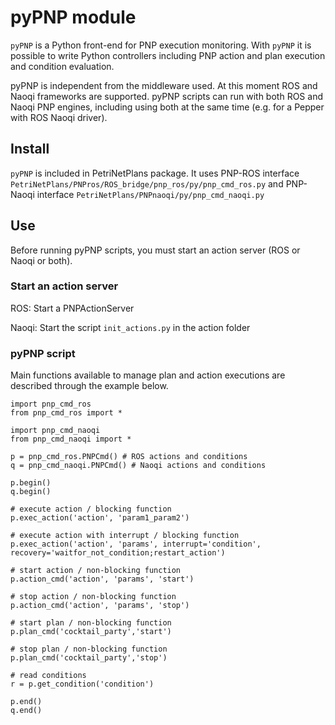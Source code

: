 # pyPNP module

```pyPNP``` is a Python front-end for PNP execution monitoring.
With ```pyPNP``` it is possible to write Python controllers including PNP action and plan execution and condition evaluation.

pyPNP is independent from the middleware used. At this moment ROS and Naoqi frameworks are supported. pyPNP scripts can run with both ROS and Naoqi PNP engines, including using both at the same time (e.g. for a Pepper with ROS Naoqi driver).

## Install

```pyPNP``` is included in PetriNetPlans package. It uses PNP-ROS interface ```PetriNetPlans/PNPros/ROS_bridge/pnp_ros/py/pnp_cmd_ros.py``` and PNP-Naoqi interface ```PetriNetPlans/PNPnaoqi/py/pnp_cmd_naoqi.py```

## Use

Before running pyPNP scripts, you must start an action server (ROS or Naoqi or both).

### Start an action server

ROS: Start a PNPActionServer

Naoqi: Start the script ```init_actions.py``` in the action folder

### pyPNP script

Main functions available to manage plan and action executions are described through the example below.

```
import pnp_cmd_ros
from pnp_cmd_ros import *

import pnp_cmd_naoqi
from pnp_cmd_naoqi import *

p = pnp_cmd_ros.PNPCmd() # ROS actions and conditions
q = pnp_cmd_naoqi.PNPCmd() # Naoqi actions and conditions

p.begin()
q.begin()

# execute action / blocking function
p.exec_action('action', 'param1_param2')

# execute action with interrupt / blocking function
p.exec_action('action', 'params', interrupt='condition', recovery='waitfor_not_condition;restart_action') 

# start action / non-blocking function
p.action_cmd('action', 'params', 'start')

# stop action / non-blocking function
p.action_cmd('action', 'params', 'stop')

# start plan / non-blocking function
p.plan_cmd('cocktail_party','start') 

# stop plan / non-blocking function
p.plan_cmd('cocktail_party','stop') 

# read conditions
r = p.get_condition('condition')

p.end()
q.end()
```

